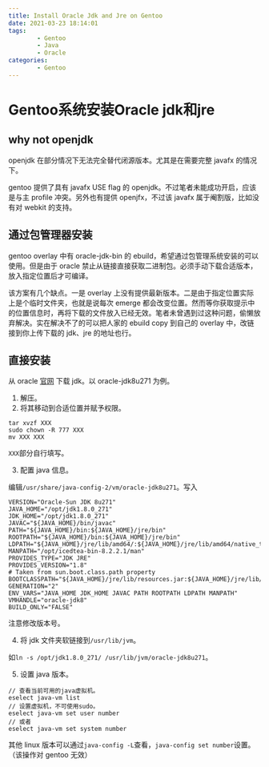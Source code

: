 ```yaml
---
title: Install Oracle Jdk and Jre on Gentoo
date: 2021-03-23 18:14:01
tags:
		- Gentoo
		- Java
		- Oracle
categories:
		- Gentoo
---
```


# Gentoo系统安装Oracle jdk和jre

## why not openjdk

openjdk 在部分情况下无法完全替代闭源版本。尤其是在需要完整 javafx 的情况下。

gentoo 提供了具有 javafx USE flag 的 openjdk。不过笔者未能成功开启，应该是与主 profile 冲突。另外也有提供 openjfx，不过该 javafx 属于阉割版，比如没有对 webkit 的支持。

## 通过包管理器安装

gentoo overlay 中有 oracle-jdk-bin 的 ebuild，希望通过包管理系统安装的可以使用。但是由于 oracle 禁止从链接直接获取二进制包。必须手动下载合适版本，放入指定位置后才可编译。

该方案有几个缺点。一是 overlay 上没有提供最新版本。二是由于指定位置实际上是个临时文件夹，也就是说每次 emerge 都会改变位置。然而等你获取提示中的位置信息时，再将下载的文件放入已经无效。笔者未曾遇到过这种问题，偷懒放弃解决。实在解决不了的可以把人家的 ebuild copy 到自己的 overlay 中，改链接到你上传下载的 jdk、jre 的地址也行。

## 直接安装

从 oracle [官网](https://www.oracle.com/java/technologies/javase-downloads.html) 下载 jdk。以 oracle-jdk8u271 为例。

1. 解压。
2. 将其移动到合适位置并赋予权限。

```
tar xvzf XXX
sudo chown -R 777 XXX
mv XXX XXX
```

`XXX`部分自行填写。

3. 配置 java 信息。

编辑`/usr/share/java-config-2/vm/oracle-jdk8u271`。写入

```
VERSION="Oracle-Sun JDK 8u271"
JAVA_HOME="/opt/jdk1.8.0_271"
JDK_HOME="/opt/jdk1.8.0_271"
JAVAC="${JAVA_HOME}/bin/javac"
PATH="${JAVA_HOME}/bin:${JAVA_HOME}/jre/bin"
ROOTPATH="${JAVA_HOME}/bin:${JAVA_HOME}/jre/bin"
LDPATH="${JAVA_HOME}/jre/lib/amd64/:${JAVA_HOME}/jre/lib/amd64/native_threads/:${JAVA_HOME}/jre/lib/amd64/xawt/:${JAVA_HOME}/jre/lib/amd64/server/"
MANPATH="/opt/icedtea-bin-8.2.2.1/man"
PROVIDES_TYPE="JDK JRE"
PROVIDES_VERSION="1.8"
# Taken from sun.boot.class.path property
BOOTCLASSPATH="${JAVA_HOME}/jre/lib/resources.jar:${JAVA_HOME}/jre/lib/rt.jar:${JAVA_HOME}/jre/lib/jsse.jar:${JAVA_HOME}/jre/lib/jce.jar:${JAVA_HOME}/jre/lib/charsets.jar"
GENERATION="2"
ENV_VARS="JAVA_HOME JDK_HOME JAVAC PATH ROOTPATH LDPATH MANPATH"
VMHANDLE="oracle-jdk8"
BUILD_ONLY="FALSE"
```

注意修改版本号。

4. 将 jdk 文件夹软链接到`/usr/lib/jvm`。

如`ln -s /opt/jdk1.8.0_271/ /usr/lib/jvm/oracle-jdk8u271`。

5. 设置 java 版本。

```
// 查看当前可用的java虚拟机。
eselect java-vm list
// 设置虚拟机，不可使用sudo。
eselect java-vm set user number
// 或者
eselect java-vm set system number
```

其他 linux 版本可以通过`java-config -L`查看，`java-config set number`设置。（该操作对 gentoo 无效）
